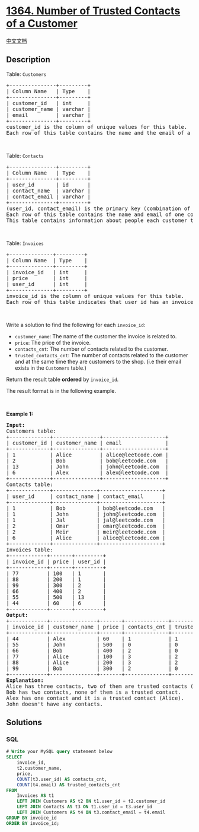 # [1364. Number of Trusted Contacts of a Customer](https://leetcode.com/problems/number-of-trusted-contacts-of-a-customer)

[中文文档](/solution/1300-1399/1364.Number%20of%20Trusted%20Contacts%20of%20a%20Customer/README.md)

## Description

<p>Table: <code>Customers</code></p>

<pre>
+---------------+---------+
| Column Name   | Type    |
+---------------+---------+
| customer_id   | int     |
| customer_name | varchar |
| email         | varchar |
+---------------+---------+
customer_id is the column of unique values for this table.
Each row of this table contains the name and the email of a customer of an online shop.
</pre>

<p>&nbsp;</p>

<p>Table: <code>Contacts</code></p>

<pre>
+---------------+---------+
| Column Name   | Type    |
+---------------+---------+
| user_id       | id      |
| contact_name  | varchar |
| contact_email | varchar |
+---------------+---------+
(user_id, contact_email) is the primary key (combination of columns with unique values) for this table.
Each row of this table contains the name and email of one contact of customer with user_id.
This table contains information about people each customer trust. The contact may or may not exist in the Customers table.
</pre>

<p>&nbsp;</p>

<p>Table: <code>Invoices</code></p>

<pre>
+--------------+---------+
| Column Name  | Type    |
+--------------+---------+
| invoice_id   | int     |
| price        | int     |
| user_id      | int     |
+--------------+---------+
invoice_id is the column of unique values for this table.
Each row of this table indicates that user_id has an invoice with invoice_id and a price.
</pre>

<p>&nbsp;</p>

<p>Write a solution to find the following for each <code>invoice_id</code>:</p>

<ul>
	<li><code>customer_name</code>: The name of the customer the invoice is related to.</li>
	<li><code>price</code>: The price of the invoice.</li>
	<li><code>contacts_cnt</code>: The number of contacts related to the customer.</li>
	<li><code>trusted_contacts_cnt</code>: The number of contacts related to the customer and at the same time they are customers to the shop. (i.e their email exists in the <code>Customers</code> table.)</li>
</ul>

<p>Return the result table <strong>ordered</strong> by <code>invoice_id</code>.</p>

<p>The result format is in the following example.</p>

<p>&nbsp;</p>
<p><strong class="example">Example 1:</strong></p>

<pre>
<strong>Input:</strong> 
Customers table:
+-------------+---------------+--------------------+
| customer_id | customer_name | email              |
+-------------+---------------+--------------------+
| 1           | Alice         | alice@leetcode.com |
| 2           | Bob           | bob@leetcode.com   |
| 13          | John          | john@leetcode.com  |
| 6           | Alex          | alex@leetcode.com  |
+-------------+---------------+--------------------+
Contacts table:
+-------------+--------------+--------------------+
| user_id     | contact_name | contact_email      |
+-------------+--------------+--------------------+
| 1           | Bob          | bob@leetcode.com   |
| 1           | John         | john@leetcode.com  |
| 1           | Jal          | jal@leetcode.com   |
| 2           | Omar         | omar@leetcode.com  |
| 2           | Meir         | meir@leetcode.com  |
| 6           | Alice        | alice@leetcode.com |
+-------------+--------------+--------------------+
Invoices table:
+------------+-------+---------+
| invoice_id | price | user_id |
+------------+-------+---------+
| 77         | 100   | 1       |
| 88         | 200   | 1       |
| 99         | 300   | 2       |
| 66         | 400   | 2       |
| 55         | 500   | 13      |
| 44         | 60    | 6       |
+------------+-------+---------+
<strong>Output:</strong> 
+------------+---------------+-------+--------------+----------------------+
| invoice_id | customer_name | price | contacts_cnt | trusted_contacts_cnt |
+------------+---------------+-------+--------------+----------------------+
| 44         | Alex          | 60    | 1            | 1                    |
| 55         | John          | 500   | 0            | 0                    |
| 66         | Bob           | 400   | 2            | 0                    |
| 77         | Alice         | 100   | 3            | 2                    |
| 88         | Alice         | 200   | 3            | 2                    |
| 99         | Bob           | 300   | 2            | 0                    |
+------------+---------------+-------+--------------+----------------------+
<strong>Explanation:</strong> 
Alice has three contacts, two of them are trusted contacts (Bob and John).
Bob has two contacts, none of them is a trusted contact.
Alex has one contact and it is a trusted contact (Alice).
John doesn&#39;t have any contacts.
</pre>

## Solutions

<!-- tabs:start -->

### **SQL**

```sql
# Write your MySQL query statement below
SELECT
    invoice_id,
    t2.customer_name,
    price,
    COUNT(t3.user_id) AS contacts_cnt,
    COUNT(t4.email) AS trusted_contacts_cnt
FROM
    Invoices AS t1
    LEFT JOIN Customers AS t2 ON t1.user_id = t2.customer_id
    LEFT JOIN Contacts AS t3 ON t1.user_id = t3.user_id
    LEFT JOIN Customers AS t4 ON t3.contact_email = t4.email
GROUP BY invoice_id
ORDER BY invoice_id;
```

<!-- tabs:end -->
